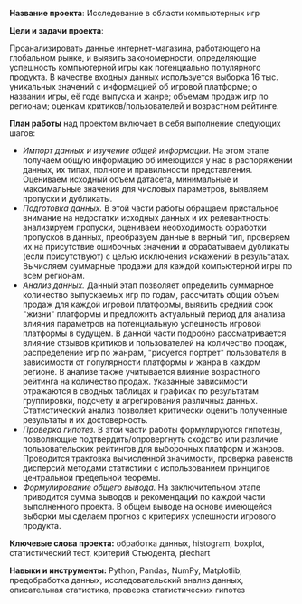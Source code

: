 **Название проекта**: Исследование в области компьютерных игр

**Цели и задачи проекта**:

Проанализировать данные интернет-магазина, работающего на глобальном рынке, и выявить закономерности, определяющие успешность компьютерной игры как потенциально популярного продукта. В качестве входных данных используется  выборка 16 тыс. уникальных значений с информацией об игровой платформе; о названии игры, её годе выпуска и жанре; объемам продаж игр по регионам; оценкам критиков/пользователей и возрастном рейтинге.

**План работы** над проектом включает в себя выполнение следующих шагов:
-	*Импорт данных и изучение общей информации.* На этом этапе получаем общую информацию об имеющихся у нас в распоряжении данных, их типах, полноте и правильности представления. Оцениваем исходный объем датасета, минимальные и максимальные значения для числовых параметров, выявляем пропуски и дубликаты.
-	*Подготовка данных.* В этой части работы обращаем пристальное внимание на недостатки исходных данных и их релевантность: анализируем пропуски, оцениваем необходимость обработки пропусков в данных, преобразуем данные в верный тип, проверяем их на присутствие ошибочных значений и обрабатываем дубликаты (если присутствуют) с целью исключения искажений в результатах. Вычисляем суммарные продажи для каждой компьютерной игры по всем регионам.
-	*Анализ данных.* Данный этап позволяет определить суммарное количество выпускаемых игр по годам, рассчитать общий объем продаж для каждой игровой платформы, выявить средний срок "жизни" платформы и предложить актуальный период для анализа влияния параметров на потенциальную успешность игровой платформы в будущем. В данной части подробно рассматривается влияние отзывов критиков и пользователей на количество продаж, распределение игр по жанрам, "рисуется портрет" пользователя в зависимости от популярности платформы и жанра в каждом регионе. В анализе также учитывается влияние возрастного рейтинга на количество продаж. Указанные зависимости отражаются в сводных таблицах и графиках по результатам группировки, подсчету и агрегирования различных данных. Статистический анализ позволяет критически оценить полученные результаты и их достоверность.
-	*Проверка гипотез.* В этой части работы формулируются гипотезы, позволяющие подтвердить/опровергнуть сходство или различие пользовательских рейтингов для выборочных платформ и жанров. Проводится трактовка вычисленной значимости, проверка равенств дисперсий методами статистики с использованием принципов центральной предельной теоремы.
-	*Формулирование общего вывода.* На заключительном этапе приводится сумма выводов и рекомендаций по каждой части выполненного проекта. В общем выводе на основе имеющейся выборки мы сделаем прогноз о критериях успешности игрового продукта.

**Ключевые слова проекта:** обработка данных, histogram, boxplot, статистический тест, критерий Стьюдента, piechart

**Навыки и инструменты:** Python, Pandas, NumPy, Matplotlib, предобработка данных, исследовательский анализ данных, описательная статистика, проверка статистических гипотез
